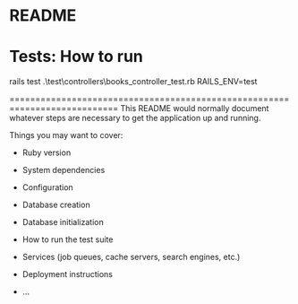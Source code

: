 # README

# Tests: How to run
rails test .\test\controllers\books_controller_test.rb RAILS_ENV=test

===========================================================================
This README would normally document whatever steps are necessary to get the
application up and running.

Things you may want to cover:

* Ruby version

* System dependencies

* Configuration

* Database creation

* Database initialization

* How to run the test suite

* Services (job queues, cache servers, search engines, etc.)

* Deployment instructions

* ...
